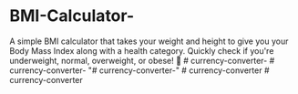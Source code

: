 # BMI-Calculator-
A simple BMI calculator that takes your weight and height to give you your Body Mass Index along with a health category. Quickly check if you're underweight, normal, overweight, or obese! 💪
#   c u r r e n c y - c o n v e r t e r -  
 #   c u r r e n c y - c o n v e r t e r -  
 "# currency-converter-" 
#   c u r r e n c y - c o n v e r t e r  
 #   c u r r e n c y - c o n v e r t e r  
 